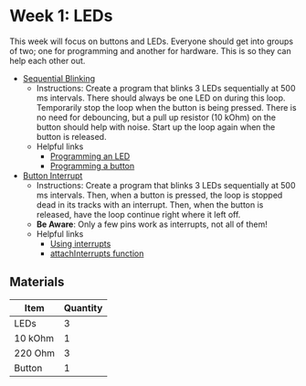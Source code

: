 # Week 1: LEDs

This week will focus on buttons and LEDs. Everyone should get into groups of two; one for programming and another for hardware. This is so they can help each other out.

- [Sequential Blinking](./sequential-blinking.ino)
  - Instructions: Create a program that blinks 3 LEDs sequentially at 500 ms intervals. There should always be one LED on during this loop. Temporarily stop the loop when the button is being pressed. There is no need for debouncing, but a pull up resistor (10 kOhm) on the button should help with noise. Start up the loop again when the button is released.
  - Helpful links
    - [Programming an LED](https://create.arduino.cc/projecthub/rowan07/make-a-simple-led-circuit-ce8308)
    - [Programming a button](https://www.arduino.cc/en/Tutorial/BuiltInExamples/Button)
- [Button Interrupt](./button-interrupt.ino)
  - Instructions: Create a program that blinks 3 LEDs sequentially at 500 ms intervals. Then, when a button is pressed, the loop is stopped dead in its tracks with an interrupt. Then, when the button is released, have the loop continue right where it left off.
  - **Be Aware**: Only a few pins work as interrupts, not all of them!
  - Helpful links
    - [Using interrupts](https://riptutorial.com/arduino/example/9856/interrupt-on-button-press)
    - [attachInterrupts function](https://www.arduino.cc/reference/en/language/functions/external-interrupts/attachinterrupt/)

## Materials

|Item       |Quantity|
|-----------|--------|
|LEDs|3|
|10 kOhm|1|
|220 Ohm|3|
|Button|1|
